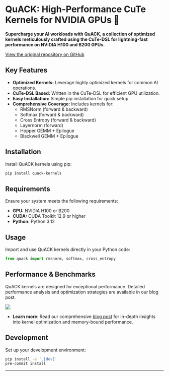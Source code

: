 # QuACK: High-Performance CuTe Kernels for NVIDIA GPUs 🦆

**Supercharge your AI workloads with QuACK, a collection of optimized kernels meticulously crafted using the CuTe-DSL for lightning-fast performance on NVIDIA H100 and B200 GPUs.**

[View the original repository on GitHub](https://github.com/Dao-AILab/quack)

## Key Features

*   **Optimized Kernels:**  Leverage highly optimized kernels for common AI operations.
*   **CuTe-DSL Based:**  Written in the CuTe-DSL for efficient GPU utilization.
*   **Easy Installation:** Simple pip installation for quick setup.
*   **Comprehensive Coverage:**  Includes kernels for:
    *   RMSNorm (forward & backward)
    *   Softmax (forward & backward)
    *   Cross Entropy (forward & backward)
    *   Layernorm (forward)
    *   Hopper GEMM + Epilogue
    *   Blackwell GEMM + Epilogue

## Installation

Install QuACK kernels using pip:

```bash
pip install quack-kernels
```

## Requirements

Ensure your system meets the following requirements:

*   **GPU:** NVIDIA H100 or B200
*   **CUDA:** CUDA Toolkit 12.9 or higher
*   **Python:** Python 3.12

## Usage

Import and use QuACK kernels directly in your Python code:

```python
from quack import rmsnorm, softmax, cross_entropy
```

## Performance & Benchmarks

QuACK kernels are designed for exceptional performance.  Detailed performance analysis and optimization strategies are available in our blog post.

[<img src="media/bf16_kernel_benchmarks_single_row.svg">](media/bf16_kernel_benchmarks_single_row.svg)

*   **Learn more**:  Read our comprehensive [blog post](media/2025-07-10-membound-sol.md) for in-depth insights into kernel optimization and memory-bound performance.

## Development

Set up your development environment:

```bash
pip install -e '.[dev]'
pre-commit install
```

---